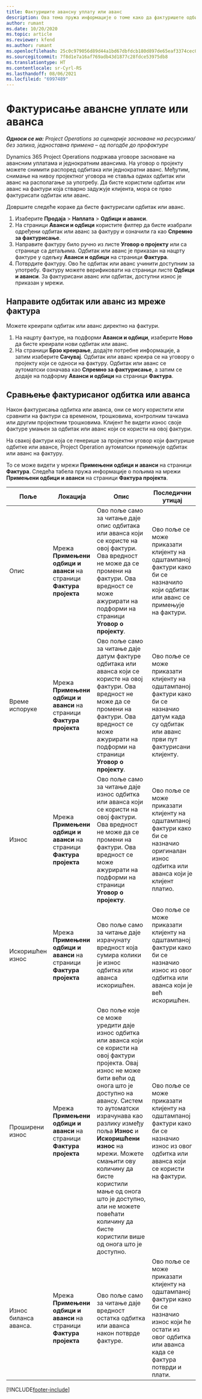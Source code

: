 ```yaml
---
title: Фактуришите авансну уплату или аванс
description: Ова тема пружа информације о томе како да фактуришете одбитак или аванс у услузи Project Operations.
author: rumant
ms.date: 10/20/2020
ms.topic: article
ms.reviewer: kfend
ms.author: rumant
ms.openlocfilehash: 25c0c979056d89d44a1bd67dbfdcb180d897de65eaf3374cec0a2dc73c4e3568
ms.sourcegitcommit: 7f8d1e7a16af769adb43d1877c28fdce53975db8
ms.translationtype: HT
ms.contentlocale: sr-Cyrl-RS
ms.lasthandoff: 08/06/2021
ms.locfileid: "6997489"
---
```

# <a name="invoice-a-retainer-or-an-advance"></a>Фактурисање авансне уплате или аванса

_**Односи се на:** Project Operations за сценарије засноване на ресурсима/без залиха, једноставна примена – од погодбе до профактуре_

Dynamics 365 Project Operations подржава уговоре засноване на авансним уплатама и једнократним авансима. На уговор о пројекту можете снимити распоред одбитака или једнократни аванс. Међутим, снимање на нивоу пројектног уговора не ставља одмах одбитак или аванс на располагање за употребу. Да бисте користили одбитак или аванс на фактури која стварно задужује клијента, мора се прво фактурисати одбитак или аванс.

Довршите следеће кораке да бисте фактурисали одбитак или аванс.

1. Изаберите **Продаја** > **Наплата** > **Одбици и аванси**. 
2. На страници **Аванси и одбици** користите филтер да бисте изабрали одређени одбитак или аванс за фактуру и означили га као **Спремно за фактурисање**.
3. Направите фактуру било ручно из листе **Уговор о пројекту** или са странице са детаљима. Одбитак или аванс је приказан на нацрту фактуре у одељку **Аванси и одбици** на страници **Фактура**.
4. Потврдите фактуру. Ово ће одбитак или аванс учинити доступним за употребу. Фактуру можете верификовати на страници листе **Одбици и аванси**. За фактурисани аванс или одбитак, доступни износ је приказан у мрежи.

## <a name="create-a-retainer-or-advance-from-the-invoice-grid"></a>Направите одбитак или аванс из мреже фактура

Можете креирати одбитак или аванс директно на фактури.

1. На нацрту фактуре, на подформи **Аванси и одбици**, изаберите **Ново** да бисте креирали нови одбитак или аванс. 
2. На страници **Брзо креирање**, додајте потребне информације, а затим изаберите **Сачувај**. Одбитак или аванс креира се на уговору о пројекту који се односи на фактуру. Одбитак или аванс се аутоматски означава као **Спремно за фактурисање**, а затим се додаје на подформу **Аванси и одбици** на страници **Фактура**.

## <a name="reconcile-an-invoiced-retainer-or-advance"></a>Сравњење фактурисаног одбитка или аванса

Након фактурисања одбитка или аванса, они се могу користити или сравнити на фактури са временом, трошковима, контролним тачкама или другим пројектним трошковима. Клијент ће видети износ своје фактуре умањен за одбитак или аванс који се користи на овој фактури.

На свакој фактури која се генерише за пројектни уговор који фактурише одбитке или авансе, Project Operation аутоматски примењује одбитак или аванс на фактуру.

То се може видети у мрежи **Примењени одбици и аванси** на страници **Фактура**. Следећа табела пружа информације о пољима на мрежи **Примењени одбици и аванси** на страници **Фактура пројекта**.

| Поље | Локација | Опис | Последични утицај |
| --- | --- | --- | --- |
| Опис | Мрежа **Примењени одбици и аванси** на страници **Фактура пројекта** |Ово поље само за читање даје опис одбитака или аванса који се користе на овој фактури. Ова вредност не може да се промени на фактури. Ова вредност се може ажурирати на подформи на страници **Уговор о пројекту**. | Ово поље се може приказати клијенту на одштампаној фактури како би се назначило који одбитак или аванс се примењује на фактури. |
| Време испоруке | Мрежа **Примењени одбици и аванси** на страници **Фактура пројекта**  | Ово поље само за читање даје датум фактуре одбитака или аванса који се користе на овој фактури. Ова вредност не може да се промени на фактури. Ова вредност се може ажурирати на подформи на страници **Уговор о пројекту**. | Ово поље се може приказати клијенту на одштампаној фактури како би се назначио датум када су одбитак или аванс први пут фактурисани клијенту. |
| Износ | Мрежа **Примењени одбици и аванси** на страници **Фактура пројекта**  | Ово поље само за читање даје износ одбитка или аванса који се користи на овој фактури. Ова вредност не може да се промени на фактури. Ова вредност се може ажурирати на подформи на страници **Уговор о пројекту**. | Ово поље се може приказати клијенту на одштампаној фактури како би се назначио оригиналан износ одбитка или аванса који је клијент платио. |
| Искоришћен износ | Мрежа **Примењени одбици и аванси** на страници **Фактура пројекта**  | Ово поље само за читање даје израчунату вредност која сумира колики је износ одбитка или аванса искоришћен. | Ово поље се може приказати клијенту на одштампаној фактури како би се назначио износ из овог одбитка или аванса који је већ искоришћен. |
| Проширени износ | Мрежа **Примењени одбици и аванси** на страници **Фактура пројекта**  | Ово поље које се може уредити даје износ одбитка или аванса који се користи на овој фактури пројекта. Овај износ не може бити већи од онога што је доступно на авансу. Систем то аутоматски израчунава као разлику између поља **Износ** и **Искоришћени износ** на мрежи. Можете смањити ову количину да бисте користили мање од онога што је доступно, али не можете повећати количину да бисте користили више од онога што је доступно. | Ово поље се може приказати клијенту на одштампаној фактури како би се назначио износ из овог одбитка или аванса који се користи на фактури. |
| Износ биланса аванса. | Мрежа **Примењени одбици и аванси** на страници **Фактура пројекта**  | Ово поље само за читање даје вредност остатка одбитка или аванса након потврде фактуре. | Ово поље се може приказати клијенту на одштампаној фактури како би се назначио износ који ће остати из овог одбитка или аванса када се фактура потврди и плати. |


[!INCLUDE[footer-include](../../includes/footer-banner.md)]